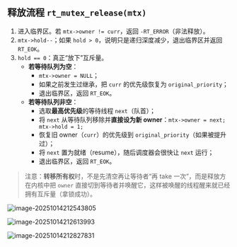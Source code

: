 ## 释放流程 `rt_mutex_release(mtx)`

1. 进入临界区。若 `mtx->owner != curr`，返回 `-RT_ERROR`（非法释放）。
2. `mtx->hold--`；如果 `hold > 0`，说明只是递归深度减少，退出临界区并返回 `RT_EOK`。
3. `hold == 0`：真正“放下”互斥量。
   - **若等待队列为空**：
     - `mtx->owner = NULL`；
     - 如果之前发生过继承，把 `curr` 的优先级恢复为 `original_priority`；
     - 退出临界区，返回 `RT_EOK`。
   - **若等待队列非空**：
     - 选取**最高优先级**的等待线程 `next`（队首）；
     - 将 `next` 从等待队列移除并**直接设为新 owner**：`mtx->owner = next; mtx->hold = 1;`
     - 恢复旧 owner（`curr`）的优先级到 `original_priority`（如果被提升过）；
     - 将 `next` 置为就绪（resume），随后调度器会很快让 `next` 运行；
     - 退出临界区，返回 `RT_EOK`。

> 注意：**转移所有权**时，不是先清空再让等待者“再 take 一次”，而是释放方在内核中把 `owner` 直接切到等待者并唤醒它，这样被唤醒的线程醒来就已经拥有互斥量（拿锁成功）。

![image-20251014212543805](https://mxloss112233.oss-cn-beijing.aliyuncs.com/img/image-20251014212543805.png)



![image-20251014212613993](https://mxloss112233.oss-cn-beijing.aliyuncs.com/img/image-20251014212613993.png)

![image-20251014212827831](https://mxloss112233.oss-cn-beijing.aliyuncs.com/img/image-20251014212827831.png)